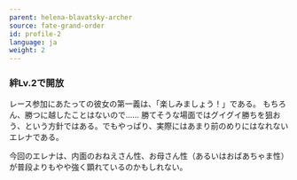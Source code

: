 ```yaml
---
parent: helena-blavatsky-archer
source: fate-grand-order
id: profile-2
language: ja
weight: 2
---
```


### 絆Lv.2で開放

レース参加にあたっての彼女の第一義は、「楽しみましょう！」である。
もちろん、勝つに越したことはないので……
勝てそうな場面ではグイグイ勝ちを狙おう、という方針ではある。でもやっぱり、実際にはあまり前のめりにはなれないエレナである。

今回のエレナは、内面のおねえさん性、お母さん性（あるいはおばあちゃま性）が普段よりもやや強く顕れているのかもしれない。
